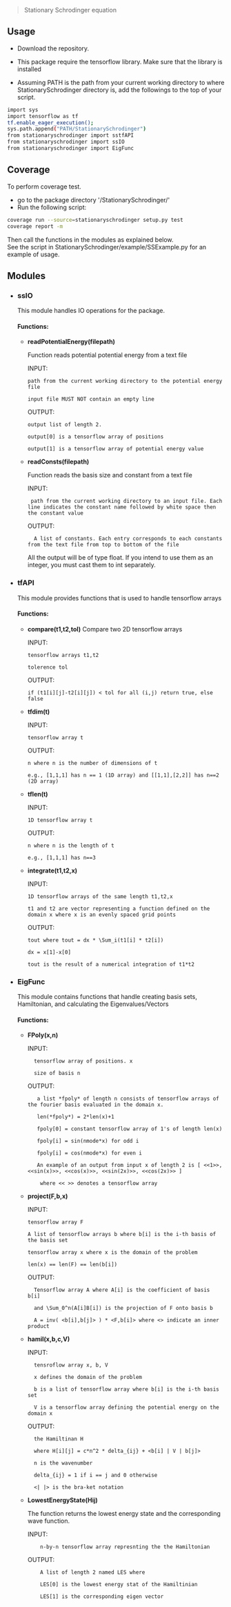 
> Stationary Schrodinger equation

## Usage
  * Download the repository.

  * This package require the tensorflow library. Make sure that the library is installed

  * Assuming PATH is the path from your current working directory to where StationarySchrodinger directory is, add the followings to the top of your script.

```sh
import sys
import tensorflow as tf
tf.enable_eager_execution();
sys.path.append("PATH/StationarySchrodinger")
from stationaryschrodinger import sstfAPI
from stationaryschrodinger import ssIO
from stationaryschrodinger import EigFunc
```
## Coverage
  To perform coverage test. 

  * go to the package directory '/StationarySchrodinger/'
  * Run the following script:
  ```sh
  coverage run --source=stationaryschrodinger setup.py test
  coverage report -m
  ```
Then call the functions in the modules as explained below.  
See the script in StationarySchrodinger/example/SSExample.py for an example of usage.  

## Modules
* ### ssIO
    This module handles IO operations for the package. 
    #### Functions:
    * **readPotentialEnergy(filepath)**

         Function reads potential potential energy from a text file

         INPUT: 

          path from the current working directory to the potential energy file 

          input file MUST NOT contain an empty line

         OUTPUT: 

          output list of length 2. 

          output[0] is a tensorflow array of positions

          output[1] is a tensorflow array of potential energy value

    * **readConsts(filepath)**

         Function reads the basis size and constant from a text file

         INPUT:

           path from the current working directory to an input file. Each line indicates the constant name followed by white space then the constant value

         OUTPUT: 

            A list of constants. Each entry corresponds to each constants from the text file from top to bottom of the file


         All the output will be of type float. If you intend to use them as an integer, you must cast them to int separately. 

        
* ### tfAPI
    This module provides functions that is used to handle tensorflow arrays

    #### Functions:

    * **compare(t1,t2,tol)**
        Compare two 2D tensorflow arrays

        INPUT: 

          tensorflow arrays t1,t2

          tolerence tol

        OUTPUT: 

          if (t1[i][j]-t2[i][j]) < tol for all (i,j) return true, else false


    * **tfdim(t)**  

        INPUT: 

          tensorflow array t

        OUTPUT: 

          n where n is the number of dimensions of t 

          e.g., [1,1,1] has n == 1 (1D array) and [[1,1],[2,2]] has n==2 (2D array)
          
    * **tflen(t)**

	     INPUT: 
	
	      1D tensorflow array t
	
	     OUTPUT: 
	
	      n where n is the length of t
	
	      e.g., [1,1,1] has n==3

          
    * **integrate(t1,t2,x)** 

	     INPUT: 
	
	      1D tensorflow arrays of the same length t1,t2,x
	
	      t1 and t2 are vector representing a function defined on the domain x where x is an evenly spaced grid points
	
	     OUTPUT: 

	      tout where tout = dx * \Sum_i(t1[i] * t2[i])
	
	      dx = x[1]-x[0]
	
	      tout is the result of a numerical integration of t1*t2


          
* ### EigFunc 

    This module contains functions that handle creating basis sets, Hamiltonian, and calculating the Eigenvalues/Vectors

    #### Functions:  

    * **FPoly(x,n)**  

       INPUT: 

	        tensorflow array of positions. x
	
	        size of basis n

       OUTPUT: 

	         a list *fpoly* of length n consists of tensorflow arrays of the fourier basis evaluated in the domain x.
	
	         len(*fpoly*) = 2*len(x)+1
	
	         fpoly[0] = constant tensorflow array of 1's of length len(x)
	
	         fpoly[i] = sin(nmode*x) for odd i
	
	         fpoly[i] = cos(nmode*x) for even i
	
	         An example of an output from input x of length 2 is [ <<1>>, <<sin(x)>>, <<cos(x)>>, <<sin(2x)>>, <<cos(2x)>> ] 
	
	          where << >> denotes a tensorflow array 

  
    *   **project(F,b,x)** 

          INPUT: 

            tensorflow array F

            A list of tensorflow arrays b where b[i] is the i-th basis of the basis set

            tensorflow array x where x is the domain of the problem

            len(x) == len(F) == len(b[i])

         OUTPUT: 

	          Tensorflow array A where A[i] is the coefficient of basis b[i] 
	
	          and \Sum_0^n(A[i]B[i]) is the projection of F onto basis b
	
	          A = inv( <b[i],b[j]> ) * <F,b[i]> where <> indicate an inner product
	
  

    *   **hamil(x,b,c,V)**  

         INPUT: 

	          tensroflow array x, b, V
	
	          x defines the domain of the problem
	
	          b is a list of tensorflow array where b[i] is the i-th basis set
	
	          V is a tensorflow array defining the potential energy on the domain x

         OUTPUT: 

	          the Hamiltinan H
	
	          where H[i][j] = c*n^2 * delta_{ij} + <b[i] | V | b[j]>
	
	          n is the wavenumber
	
	          delta_{ij} = 1 if i == j and 0 otherwise
	
	          <| |> is the bra-ket notation
	


    * **LowestEnergyState(Hij)**
      
      The function returns the lowest energy state and the corresponding wave function.


      INPUT: 

              n-by-n tensorflow array represnting the the Hamiltonian

      OUTPUT: 

              A list of length 2 named LES where

              LES[0] is the lowest energy stat of the Hamiltinian 
        
              LES[1] is the corresponding eigen vector

	

          



```


